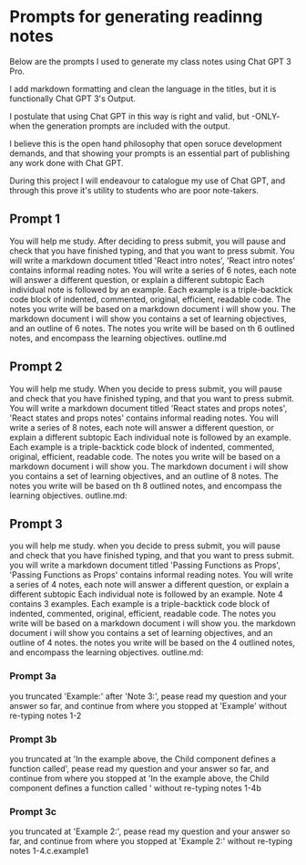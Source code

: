 # Prompts for generating readinng notes

Below are the prompts I used to generate my class notes using Chat GPT 3 Pro.

I add markdown formatting and clean the language in the titles, but it is functionally Chat GPT 3's Output.

I postulate that using Chat GPT in this way is right and valid, but -ONLY- when the generation prompts are included with the output.

I believe this is the open hand philosophy that open soruce development demands, and that showing your prompts is an essential part of publishing any work done with Chat GPT.

During this project I will endeavour to catalogue my use of Chat GPT, and through this prove it's utility to students who are poor note-takers.

## Prompt 1

You will help me study.
After deciding to press submit, you will pause and check that you have finished typing, and that you want to press submit.
You will write a markdown document titled 'React intro notes',
'React intro notes' contains informal reading notes.
You will write a series of 6 notes, each note will answer a different question, or explain a different subtopic
Each individual note is followed by an example.
Each example is a triple-backtick code block of indented, commented, original, efficient, readable code.
The notes you write will be based on a markdown document i will show you.
The markdown document i will show you contains a set of learning objectives, and an outline of 6 notes.
The notes you write will be based on th 6 outlined notes, and encompass the learning objectives.
outline.md

## Prompt 2

You will help me study.
When you decide to press submit, you will pause and check that you have finished typing, and that you want to press submit.
You will write a markdown document titled 'React states and props notes', 'React states and props notes' contains informal reading notes.
You will write a series of 8 notes, each note will answer a different question, or explain a different subtopic Each individual note is followed by an example.
Each example is a triple-backtick code block of indented, commented, original, efficient, readable code. The notes you write will be based on a markdown document i will show you.
The markdown document i will show you contains a set of learning objectives, and an outline of 8 notes. The notes you write will be based on th 8 outlined notes, and encompass the learning objectives.
outline.md:

## Prompt 3

you will help me study.
when you decide to press submit, you will pause and check that you have finished typing, and that you want to press submit. you will write a markdown document titled 'Passing Functions as Props', 'Passing Functions as Props' contains informal reading notes. You will write a series of 4 notes, each note will answer a different question, or explain a different subtopic Each individual note is followed by an example. Note 4 contains 3 examples. Each example is a triple-backtick code block of indented, commented, original, efficient, readable code. The notes you write will be based on a markdown document i will show you. the markdown document i will show you contains a set of learning objectives, and an outline of 4 notes. the notes you write will be based on the 4 outlined notes, and encompass the learning objectives.
outline.md:

### Prompt 3a

you truncated 'Example:' after 'Note 3:', pease read my question and your answer so far, and continue from where you stopped at 'Example' without re-typing notes 1-2

### Prompt 3b

you truncated at 'In the example above, the Child component defines a function called', pease read my question and your answer so far, and continue from where you stopped at 'In the example above, the Child component defines a function called ' without re-typing notes 1-4b

### Prompt 3c

you truncated at 'Example 2:', pease read my question and your answer so far, and continue from where you stopped at 'Example 2:' without re-typing notes 1-4.c.example1
